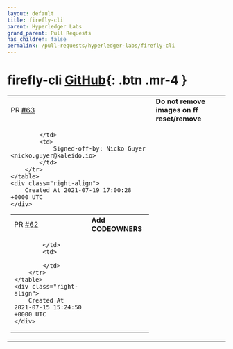 ```yaml
---
layout: default
title: firefly-cli
parent: Hyperledger Labs
grand_parent: Pull Requests
has_children: false
permalink: /pull-requests/hyperledger-labs/firefly-cli
---
```


# firefly-cli <span class="fs-3 right-align">[GitHub](https://github.com/hyperledger-labs/firefly-cli){: .btn .mr-4 }</span>


<div>
    <table>
        <tr>
            <td>
                PR <a href="https://github.com/hyperledger-labs/firefly-cli/pull/63" class=".btn">#63</a>
            </td>
            <td>
                <b>
                    Do not remove images on ff reset/remove
                </b>
            </td>
        </tr>
        <tr>
            <td>
                
            </td>
            <td>
                Signed-off-by: Nicko Guyer <nicko.guyer@kaleido.io>
            </td>
        </tr>
    </table>
    <div class="right-align">
        Created At 2021-07-19 17:00:28 +0000 UTC
    </div>
</div>

<div>
    <table>
        <tr>
            <td>
                PR <a href="https://github.com/hyperledger-labs/firefly-cli/pull/62" class=".btn">#62</a>
            </td>
            <td>
                <b>
                    Add CODEOWNERS
                </b>
            </td>
        </tr>
        <tr>
            <td>
                
            </td>
            <td>
                
            </td>
        </tr>
    </table>
    <div class="right-align">
        Created At 2021-07-15 15:24:50 +0000 UTC
    </div>
</div>

